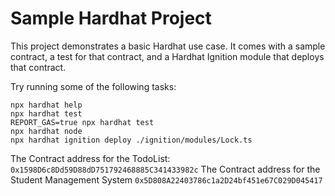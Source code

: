 # Sample Hardhat Project

This project demonstrates a basic Hardhat use case. It comes with a sample contract, a test for that contract, and a Hardhat Ignition module that deploys that contract.

Try running some of the following tasks:

```shell
npx hardhat help
npx hardhat test
REPORT_GAS=true npx hardhat test
npx hardhat node
npx hardhat ignition deploy ./ignition/modules/Lock.ts
```
The Contract address for the TodoList: ``` 0x1598D6c8Dd59D88dD751792468885C341433982c ```
The Contract address for the Student Management System ``` 0x5D808A22403786c1a2D24bf451e67C029D045417 ```